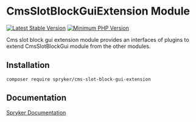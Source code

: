 # CmsSlotBlockGuiExtension Module
[![Latest Stable Version](https://poser.pugx.org/spryker/cms-slot-block-gui-extension/v/stable.svg)](https://packagist.org/packages/spryker/cms-slot-block-gui-extension)
[![Minimum PHP Version](https://img.shields.io/badge/php-%3E%3D%208.1-8892BF.svg)](https://php.net/)

Cms slot block gui extension module provides an interfaces of plugins to extend CmsSlotBlockGui module from the other modules.

## Installation

```
composer require spryker/cms-slot-block-gui-extension
```

## Documentation

[Spryker Documentation](https://docs.spryker.com)
